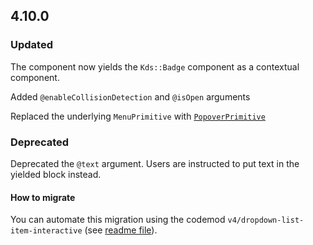## 4.10.0

### Updated

The component now yields the `Kds::Badge` component as a contextual component.

Added `@enableCollisionDetection` and `@isOpen` arguments

Replaced the underlying `MenuPrimitive` with [`PopoverPrimitive`](/utilities/popover-primitive)

### Deprecated

Deprecated the `@text` argument. Users are instructed to put text in the yielded block instead.

#### How to migrate

You can automate this migration using the codemod `v4/dropdown-list-item-interactive` (see [readme file](https://github.com/khulnasoft/design-system/tree/main/packages/codemods/transforms/v4/dropdown-list-item-interactive)).